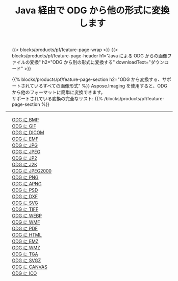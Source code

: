 ﻿---
title: Java 経由で ODG から他の形式に変換します 
weight: 3920
url: /ja/java/conversion/from/odg 
lang: ja
langdirlevel: 2
locales: zh-hans,ja,it,ru,de,es,fr,nl,id,lt,pl,pt,vi,tr,ko,zh-hant,ar,hi,th,sv,cs,uk,he
description: Aspose.Imaging を使用すると、ODG から別のフォーマットに簡単に変換できます
---

{{< blocks/products/pf/feature-page-wrap >}}
{{< blocks/products/pf/feature-page-header h1="Java による ODG からの画像ファイルの変換" h2="ODG から別の形式に変換する" downloadText="ダウンロード" >}}


{{% blocks/products/pf/feature-page-section  h2="ODG から変換する、サポートされているすべての画像形式" %}}
Aspose.Imaging を使用すると、ODG から他のフォーマットに簡単に変換できます。
<br/>
サポートされている変換の完全なリスト:
{{% /blocks/products/pf/feature-page-section %}}
<div class="container-fluid productfamilypage bg-gray">
    <div class="convertypes bg-gray agp-content section">
        <div class="container">
		<hr style="margin-left:-20px;"/>
		<div class="row other-converters">
		    <div class='col-md-2 other-converter remove-lp remove-rp'><a href="/imaging/ja/java/conversion/odg-to-bmp" >ODG に BMP</a></div><div class='col-md-2 other-converter remove-lp remove-rp'><a href="/imaging/ja/java/conversion/odg-to-gif" >ODG に GIF</a></div><div class='col-md-2 other-converter remove-lp remove-rp'><a href="/imaging/ja/java/conversion/odg-to-dicom" >ODG に DICOM</a></div><div class='col-md-2 other-converter remove-lp remove-rp'><a href="/imaging/ja/java/conversion/odg-to-emf" >ODG に EMF</a></div><div class='col-md-2 other-converter remove-lp remove-rp'><a href="/imaging/ja/java/conversion/odg-to-jpg" >ODG に JPG</a></div><div class='col-md-2 other-converter remove-lp remove-rp'><a href="/imaging/ja/java/conversion/odg-to-jpeg" >ODG に JPEG</a></div><div class='col-md-2 other-converter remove-lp remove-rp'><a href="/imaging/ja/java/conversion/odg-to-jp2" >ODG に JP2</a></div><div class='col-md-2 other-converter remove-lp remove-rp'><a href="/imaging/ja/java/conversion/odg-to-j2k" >ODG に J2K</a></div><div class='col-md-2 other-converter remove-lp remove-rp'><a href="/imaging/ja/java/conversion/odg-to-jpeg2000" >ODG に JPEG2000</a></div><div class='col-md-2 other-converter remove-lp remove-rp'><a href="/imaging/ja/java/conversion/odg-to-png" >ODG に PNG</a></div><div class='col-md-2 other-converter remove-lp remove-rp'><a href="/imaging/ja/java/conversion/odg-to-apng" >ODG に APNG</a></div><div class='col-md-2 other-converter remove-lp remove-rp'><a href="/imaging/ja/java/conversion/odg-to-psd" >ODG に PSD</a></div><div class='col-md-2 other-converter remove-lp remove-rp'><a href="/imaging/ja/java/conversion/odg-to-dxf" >ODG に DXF</a></div><div class='col-md-2 other-converter remove-lp remove-rp'><a href="/imaging/ja/java/conversion/odg-to-svg" >ODG に SVG</a></div><div class='col-md-2 other-converter remove-lp remove-rp'><a href="/imaging/ja/java/conversion/odg-to-tiff" >ODG に TIFF</a></div><div class='col-md-2 other-converter remove-lp remove-rp'><a href="/imaging/ja/java/conversion/odg-to-webp" >ODG に WEBP</a></div><div class='col-md-2 other-converter remove-lp remove-rp'><a href="/imaging/ja/java/conversion/odg-to-wmf" >ODG に WMF</a></div><div class='col-md-2 other-converter remove-lp remove-rp'><a href="/imaging/ja/java/conversion/odg-to-pdf" >ODG に PDF</a></div><div class='col-md-2 other-converter remove-lp remove-rp'><a href="/imaging/ja/java/conversion/odg-to-html" >ODG に HTML</a></div><div class='col-md-2 other-converter remove-lp remove-rp'><a href="/imaging/ja/java/conversion/odg-to-emz" >ODG に EMZ</a></div><div class='col-md-2 other-converter remove-lp remove-rp'><a href="/imaging/ja/java/conversion/odg-to-wmz" >ODG に WMZ</a></div><div class='col-md-2 other-converter remove-lp remove-rp'><a href="/imaging/ja/java/conversion/odg-to-tga" >ODG に TGA</a></div><div class='col-md-2 other-converter remove-lp remove-rp'><a href="/imaging/ja/java/conversion/odg-to-svgz" >ODG に SVGZ</a></div><div class='col-md-2 other-converter remove-lp remove-rp'><a href="/imaging/ja/java/conversion/odg-to-canvas" >ODG に CANVAS</a></div><div class='col-md-2 other-converter remove-lp remove-rp'><a href="/imaging/ja/java/conversion/odg-to-ico" >ODG に ICO</a></div>
                </div>
        </div>
    </div>
</div>
<br/>

